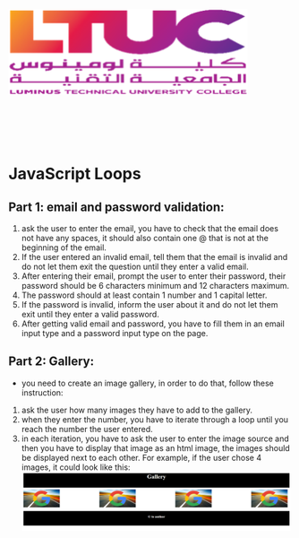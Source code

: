 ![ltuc](img/ltuc.png)



<br>
<br>

<br>
<br>

# JavaScript Loops


## Part 1: email and password validation:
1. ask the user to enter the email, you have to check that the email does not have any spaces, it should also contain one @ that is not at the beginning of the email.
2. If the user entered an invalid email, tell them that the email is invalid and do not let them exit the question until they enter a valid email.
3. After entering their email, prompt the user to enter their password, their password should be 6 characters minimum and 12 characters maximum.
4. The password should at least contain 1 number and 1 capital letter.
5. If the password is invalid, inform the user about it and do not let them exit until they enter a valid password.
6. After getting valid email and password, you have to fill them in an email input type and a password input type on the page.

## Part 2: Gallery: 
- you need to create an image gallery, in order to do that, follow these instruction: 
1. ask the user how many images they have to add to the gallery.
2. when they enter the number, you have to iterate through a loop until you reach the number the user entered.
3. in each iteration, you have to ask the user to enter the image source and then you have to display that image as an html image, the images should be displayed next to each other. For example, if the user chose 4 images, it could look like this: 
![img](img/goofle.PNG)

